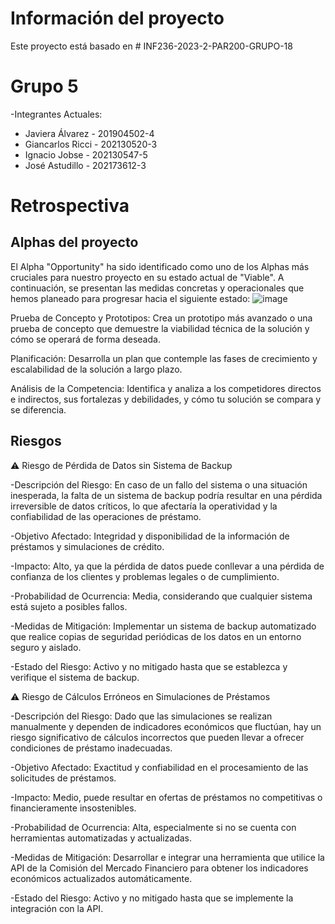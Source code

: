 # Información del proyecto
Este proyecto está basado en # INF236-2023-2-PAR200-GRUPO-18

# Grupo 5
-Integrantes Actuales: 

* Javiera Álvarez - 201904502-4
* Giancarlos Ricci - 202130520-3
* Ignacio Jobse - 202130547-5 
* José Astudillo - 202173612-3

# Retrospectiva

## Alphas del proyecto

El Alpha "Opportunity" ha sido identificado como uno de los Alphas más cruciales para nuestro proyecto en su estado actual de "Viable". A continuación, se presentan las medidas concretas y operacionales que hemos planeado para progresar hacia el siguiente estado:
![image](https://github.com/tololialvarez/inf225/assets/165517658/154251bf-74ef-44d7-ba30-60e6f40eb2e9)

Prueba de Concepto y Prototipos:
Crea un prototipo más avanzado o una prueba de concepto que demuestre la viabilidad técnica de la solución y cómo se operará de forma deseada.

Planificación:
Desarrolla un plan que contemple las fases de crecimiento y escalabilidad de la solución a largo plazo.

Análisis de la Competencia:
Identifica y analiza a los competidores directos e indirectos, sus fortalezas y debilidades, y cómo tu solución se compara y se diferencia.

## Riesgos 


⚠︎ Riesgo de Pérdida de Datos sin Sistema de Backup 

-Descripción del Riesgo: En caso de un fallo del sistema o una situación inesperada, la falta de un sistema de backup podría resultar en una pérdida irreversible de datos críticos, lo que afectaría la operatividad y la confiabilidad de las operaciones de préstamo.

-Objetivo Afectado: Integridad y disponibilidad de la información de préstamos y simulaciones de crédito.

-Impacto: Alto, ya que la pérdida de datos puede conllevar a una pérdida de confianza de los clientes y problemas legales o de cumplimiento.

-Probabilidad de Ocurrencia: Media, considerando que cualquier sistema está sujeto a posibles fallos.

-Medidas de Mitigación: Implementar un sistema de backup automatizado que realice copias de seguridad periódicas de los datos en un entorno seguro y aislado.

-Estado del Riesgo: Activo y no mitigado hasta que se establezca y verifique el sistema de backup.


⚠︎ Riesgo de Cálculos Erróneos en Simulaciones de Préstamos

-Descripción del Riesgo: Dado que las simulaciones se realizan manualmente y dependen de indicadores económicos que fluctúan, hay un riesgo significativo de cálculos incorrectos que pueden llevar a ofrecer condiciones de préstamo inadecuadas.

-Objetivo Afectado: Exactitud y confiabilidad en el procesamiento de las solicitudes de préstamos.

-Impacto: Medio, puede resultar en ofertas de préstamos no competitivas o financieramente insostenibles.

-Probabilidad de Ocurrencia: Alta, especialmente si no se cuenta con herramientas automatizadas y actualizadas.

-Medidas de Mitigación: Desarrollar e integrar una herramienta que utilice la API de la Comisión del Mercado Financiero para obtener los indicadores económicos actualizados automáticamente.

-Estado del Riesgo: Activo y no mitigado hasta que se implemente la integración con la API.
